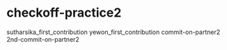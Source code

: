 # checkoff-practice2
sutharsika_first_contribution
yewon_first_contribution
commit-on-partner2
2nd-commit-on-partner2
